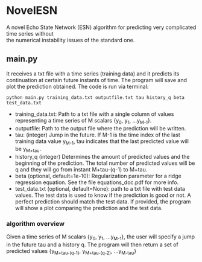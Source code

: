 # NovelESN
A novel Echo State Network (ESN) algorithm for predicting very complicated time series without   
the numerical instability issues of the standard one.

## main.py
It receives a txt file with a time series (training data) and it predicts its continuation at certain future instants of time. The program will save and plot the prediction obtained.
The code is run via terminal:  
```
python main.py training_data.txt outputfile.txt tau history_q beta test_data.txt
```
* training_data.txt: Path to a txt file with a single column of values representing a time series of M scalars {y<sub>0</sub>, y<sub>1</sub>, ...y<sub>M-1</sub>}.
* outputfile: Path to the output file where the prediction will be written.
* tau: (integer) Jump in the future. If M-1 is the time index of the last training data value y<sub>M-1</sub>, tau indicates that the last predicted value will be y<sub>M+tau</sub>.
* history_q (integer) Determines the amount of predicted values and the beginning of the prediction. The total number of predicted values will be q and they will go from instant M+tau-(q-1) to M+tau.
* beta (optional, default=1e-10): Regularization parameter for a ridge regression equation. See the file equations_doc.pdf for more info. 
* test_data.txt (optional, default=None): path to a txt file with test data values. The test data is used to know if the prediction is good or not. A perfect prediction should match the test data. If provided, the program will show a plot comparing the prediction and the test data.
### algorithm overview
Given a time series of M scalars {y<sub>0</sub>, y<sub>1</sub>, ...y<sub>M-1</sub>}, the user will specify a jump in the future tau and a history q. The program will then return a set of predicted values {y<sub>M+tau-(q-1)</sub>, y<sub>M+tau-(q-2)</sub>, ...y<sub>M-tau</sub>}


